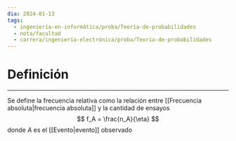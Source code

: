 ```yaml
---
dia: 2024-01-13
tags:
  - ingeniería-en-informática/proba/Teoría-de-probabilidades
  - nota/facultad
  - carrera/ingeniería-electrónica/proba/Teoría-de-probabilidades
---
```

# Definición
---
Se define la frecuencia relativa como la relación entre [[Frecuencia absoluta|frecuencia absoluta]] y la cantidad de ensayos $$ f_A = \frac{n_A}{\eta} $$ donde $A$ es el [[Evento|evento]] observado